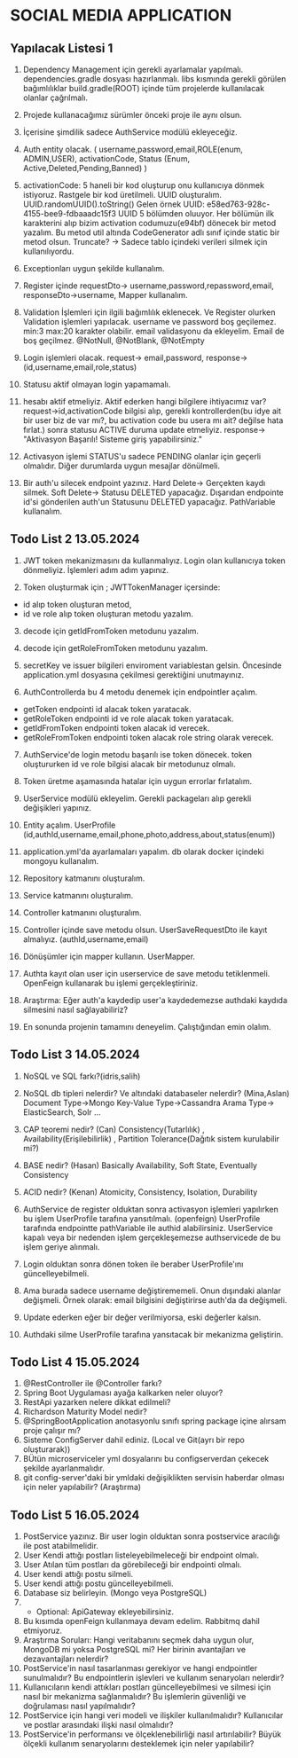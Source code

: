 # SOCIAL MEDIA APPLICATION

## Yapılacak Listesi 1
1. Dependency Management için gerekli ayarlamalar yapılmalı.
   dependencies.gradle dosyası hazırlanmalı.
   libs kısmında gerekli görülen bağımlılıklar build.gradle(ROOT) içinde tüm projelerde kullanılacak olanlar çağrılmalı.
2. Projede kullanacağımız sürümler önceki proje ile aynı olsun.
3. İçerisine şimdilik sadece AuthService modülü ekleyeceğiz.
4. Auth entity olacak. ( username,password,email,ROLE(enum, ADMIN,USER), activationCode, Status (Enum, Active,Deleted,Pending,Banned) )
5. activationCode: 5 haneli bir kod oluşturup onu kullanıcıya dönmek istiyoruz. Rastgele bir kod üretilmeli.
   UUID oluşturalım. UUID.randomUUID().toString()
   Gelen örnek UUID: e58ed763-928c-4155-bee9-fdbaaadc15f3
   UUID 5 bölümden oluuyor. Her bölümün ilk karakterini alıp bizim activation codumuzu(e94bf) dönecek bir metod yazalım.
   Bu metod util altında CodeGenerator adlı sınıf içinde static bir metod olsun.
   Truncate? -> Sadece tablo içindeki verileri silmek için kullanılıyordu.
6. Exceptionları uygun şekilde kullanalım.
7. Register içinde requestDto-> username,password,repassword,email, responseDto->username, Mapper kullanalım.
8. Validation İşlemleri için ilgili bağımlılık eklenecek.
   Ve Register olurken Validation işlemleri yapılacak.
   username ve password boş geçilemez. min:3 max:20 karakter olabilir.
   email validasyonu da ekleyelim. Email de boş geçilmez.
   @NotNull,       @NotBlank,      @NotEmpty

9. Login işlemleri olacak. request-> email,password, response-> (id,username,email,role,status)

10. Statusu aktif olmayan login yapamamalı.
11. hesabı aktif etmeliyiz. Aktif ederken hangi bilgilere ihtiyacımız var? request->id,activationCode bilgisi alıp,
    gerekli kontrollerden(bu idye ait bir user biz de var mı?, bu activation code bu usera mı ait? değilse hata fırlat.)
    sonra statusu ACTIVE duruma update etmeliyiz. response-> "Aktivasyon Başarılı! Sisteme giriş yapabilirsiniz."

12. Activasyon işlemi STATUS'u sadece PENDING olanlar için geçerli olmalıdır. Diğer durumlarda uygun mesajlar dönülmeli.
13. Bir auth'u silecek endpoint yazınız. Hard Delete-> Gerçekten  kaydı silmek. Soft Delete-> Statusu DELETED yapacağız.
    Dışarıdan endpointe id'si gönderilen auth'un Statusunu DELETED yapacağız.
    PathVariable kullanalım.

## Todo List 2 13.05.2024

1. JWT token mekanizmasını da kullanmalıyız.
   Login olan kullanıcıya token dönmeliyiz. İşlemleri adım adım yapınız.

2. Token oluşturmak için ; JWTTokenManager içersinde:
* id alıp token oluşturan metod,
* id ve role alıp token oluşturan metodu yazalım.

3. decode için getIdFromToken metodunu yazalım.

4. decode için getRoleFromToken metodunu yazalım.

5. secretKey ve issuer bilgileri enviroment variablestan gelsin. Öncesinde application.yml dosyasına çekilmesi gerektiğini unutmayınız.

6. AuthControllerda bu 4 metodu denemek için endpointler açalım.
* getToken endpointi id alacak token yaratacak.
* getRoleToken endpointi id ve role alacak token yaratacak.
* getIdFromToken endpointi token alacak id verecek.
* getRoleFromToken endpointi token alacak role string olarak verecek.

7. AuthService'de login metodu başarılı ise token dönecek. token oluştururken id ve role bilgisi alacak bir metodunuz olmalı.

8. Token üretme aşamasında hatalar için uygun errorlar fırlatalım.

9. UserService modülü ekleyelim. Gerekli packageları alıp gerekli değişikleri yapınız.

10. Entity açalım. UserProfile (id,authId,username,email,phone,photo,address,about,status(enum))

11. application.yml'da ayarlamaları yapalım. db olarak docker içindeki mongoyu kullanalım.

12. Repository katmanını oluşturalım.
13. Service katmanını oluşturalım.
14. Controller katmanını oluşturalım.

15. Controller içinde save metodu olsun. UserSaveRequestDto ile kayıt almalıyız.  (authId,username,email)

16. Dönüşümler için mapper kullanın. UserMapper.

17. Authta kayıt olan user için userservice de save metodu tetiklenmeli. OpenFeign kullanarak bu işlemi gerçekleştiriniz.

18. Araştırma: Eğer auth'a kaydedip user'a kaydedemezse authdaki kaydıda silmesini nasıl sağlayabiliriz?

19. En sonunda projenin tamamını deneyelim. Çalıştığından emin olalım.

## Todo List 3 14.05.2024

1. NoSQL ve SQL farkı?(idris,salih)
2. NoSQL db tipleri nelerdir? Ve altındaki databaseler nelerdir? (Mina,Aslan)
   Document Type->Mongo
   Key-Value Type->Cassandra
   Arama Type-> ElasticSearch, Solr
   ...
3. CAP teoremi nedir? (Can)
   Consistency(Tutarlılık) , Availability(Erişilebilirlik) , Partition Tolerance(Dağıtık sistem kurulabilir mi?)

4. BASE nedir? (Hasan)
   Basically Availability, Soft State, Eventually Consistency

5. ACID nedir? (Kenan)
   Atomicity, Consistency, Isolation, Durability

5. AuthService de register olduktan sonra activasyon işlemleri yapılırken bu işlem UserProfile tarafına yansıtılmalı. (openfeign) UserProfile tarafında endpointte pathVariable ile authid alabilirsiniz. UserService kapalı veya bir nedenden işlem gerçekleşemezse authservicede de bu işlem geriye alınmalı.
6. Login olduktan sonra dönen token ile beraber UserProfile'ını güncelleyebilmeli.
7. Ama burada sadece username değiştirememeli. Onun dışındaki alanlar değişmeli. Örnek olarak: email bilgisini değiştirirse auth'da da değişmeli.
8. Update ederken eğer bir değer verilmiyorsa, eski değerler kalsın.
9. Authdaki silme UserProfile tarafına yansıtacak bir mekanizma geliştirin.

## Todo List 4 15.05.2024
1. @RestController ile @Controller farkı?
2. Spring Boot Uygulaması ayağa kalkarken neler oluyor?
3. RestApi yazarken nelere dikkat edilmeli?
4. Richardson Maturity Model nedir?
5. @SpringBootApplication anotasyonlu sınıfı spring package içine alırsam proje çalışır mı?
5. Sisteme ConfigServer dahil ediniz. (Local ve Git(ayrı bir repo oluşturarak))
6. BÜtün microserviceler yml dosyalarını bu configserverdan çekecek şekilde ayarlanmalıdır.
7. git config-server'daki bir ymldaki değişiklikten servisin haberdar olması için neler yapılabilir? (Araştırma)

## Todo List 5 16.05.2024
1. PostService yazınız. Bir user login olduktan sonra postservice aracılığı ile post atabilmelidir.
2. User Kendi attığı postları listeleyebilmeleceği bir endpoint olmalı.
3. User Atılan tüm postları da görebileceği bir endpointi olmalı.
4. User kendi attığı postu silmeli.
4. User kendi attığı postu güncelleyebilmeli.
5. Database siz belirleyin. (Mongo veya PostgreSQL)
6. - Optional: ApiGateway ekleyebilirsiniz.
7. Bu kısımda openFeign kullanmaya devam edelim. Rabbitmq dahil etmiyoruz.
8. Araştırma Soruları: Hangi veritabanını seçmek daha uygun olur, MongoDB mi yoksa PostgreSQL mi? Her birinin avantajları ve dezavantajları nelerdir?
9. PostService'in nasıl tasarlanması gerekiyor ve hangi endpointler sunulmalıdır? Bu endpointlerin işlevleri ve kullanım senaryoları nelerdir?
10. Kullanıcıların kendi attıkları postları güncelleyebilmesi ve silmesi için nasıl bir mekanizma sağlanmalıdır? Bu işlemlerin güvenliği ve doğrulaması nasıl yapılmalıdır?
11. PostService için hangi veri modeli ve ilişkiler kullanılmalıdır? Kullanıcılar ve postlar arasındaki ilişki nasıl olmalıdır?
12. PostService'in performansı ve ölçeklenebilirliği nasıl artırılabilir? Büyük ölçekli kullanım senaryolarını desteklemek için neler yapılabilir?